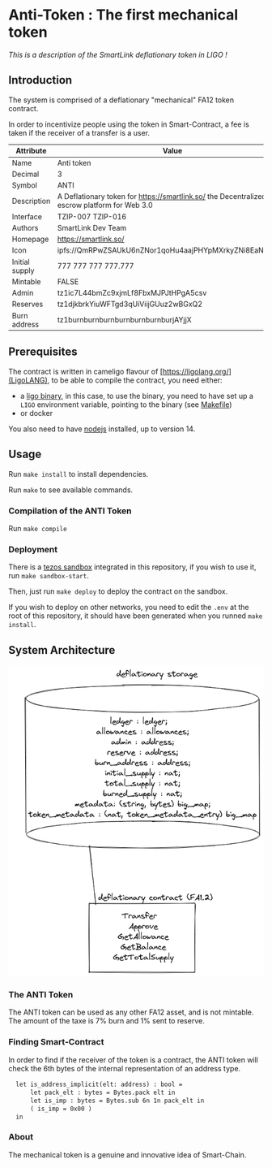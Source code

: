 # Anti-Token : The first mechanical token

*This is a description of the SmartLink deflationary token in LIGO !*

## Introduction

The system is comprised of a deflationary "mechanical" FA12 token contract.

In order to incentivize people using the token in Smart-Contract, a fee is taken
if the receiver of a transfer is a user.

| Attribute | Value |
|---|---|
| Name | Anti token |
| Decimal | 3 |
| Symbol | ANTI |
| Description | A Deflationary token for <https://smartlink.so/> the Decentralized escrow platform for Web 3.0 |
| Interface | TZIP-007 TZIP-016 |
| Authors | SmartLink Dev Team |
| Homepage | <https://smartlink.so/> |
| Icon | ipfs://QmRPwZSAUkU6nZNor1qoHu4aajPHYpMXrkyZNi8EaNWAmm |
| Initial supply | 777 777 777 777.777 |
| Mintable | FALSE |
| Admin | tz1ic7L44bmZc9xjmLf8FbxMJPJtHPgA5csv |
| Reserves | tz1djkbrkYiuWFTgd3qUiViijGUuz2wBGxQ2 |
| Burn address | tz1burnburnburnburnburnburnburjAYjjX |

## Prerequisites

The contract is written in cameligo flavour of [https://ligolang.org/](LigoLANG),
to be able to compile the contract, you need either:

- a [ligo binary](https://ligolang.org/docs/intro/installation#static-linux-binary),
  in this case, to use the binary, you need to have set up a `LIGO` environment variable,
  pointing to the binary (see [Makefile](./Makefile))
- or docker

You also need to have [nodejs](https://nodejs.org/en/) installed, up to version 14.

## Usage

Run `make install` to install dependencies.

Run `make` to see available commands.

### Compilation of the ANTI Token

Run `make compile`

### Deployment

There is a [tezos sandbox](https://gitlab.com/tezos/flextesa) integrated in this
repository, if you wish to use it, run `make sandbox-start`.

Then, just run `make deploy` to deploy the contract on the sandbox.

If you wish to deploy on other networks, you need to edit the `.env` at the root of
this repository, it should have been generated when you runned `make install`.

## System Architecture

![](deflationary-token.png)

### The ANTI Token

The ANTI token can be used as any other FA12 asset, and is not mintable. The amount of the taxe is 7% burn and 1% sent to reserve.

### Finding Smart-Contract

In order to find if the receiver of the token is a contract, the ANTI token will check the 6th bytes of the internal representation of an address type.

```
  let is_address_implicit(elt: address) : bool = 
      let pack_elt : bytes = Bytes.pack elt in
      let is_imp : bytes = Bytes.sub 6n 1n pack_elt in
      ( is_imp = 0x00 )
  in
```

### About

The mechanical token is a genuine and innovative idea of Smart-Chain.
